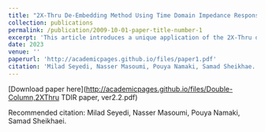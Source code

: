 ```yaml
---
title: "2X-Thru De-Embedding Method Using Time Domain Impedance Response for S-Parameter Characterization of DUT in Broadband PCB"
collection: publications
permalink: /publication/2009-10-01-paper-title-number-1
excerpt: 'This article introduces a unique application of the 2X-Thru de-embedding method, where it utilizes the impedance response of a structure—deviating from its conventional usage. The method is employed to mitigate the influence of Sub-Miniature version A (SMA) connectors in broadband printed circuit board (PCB) systems. For this purpose, two 50Ω microstrip lines are created on RO3003 laminates, accompanied by 1092-03A-6 edge-type 2.92mm female end launch connectors serving as error boxes on the designed transmission lines (test structures). To simulate these structures, the HFSS 3D electromagnetic (EM) simulator, renowned for its accuracy in real-world comparisons, is utilized. The method presents a sequential S-parameter model for the structure formed by the SMA connectors and the transmission lines. This enables discontinuous fixture S-parameter extraction up to 40 GHz. The precision of the method's extracted S-parameters is validated by comparing the obtained results from the microstrip line trace simulation with the outcomes of the de-embedding method applied to the test structures. The error between the de-embedded trace and the simulated one is minimal, measuring under 0.3 dB.'
date: 2023
venue: ''
paperurl: 'http://academicpages.github.io/files/paper1.pdf'
citation: 'Milad Seyedi, Nasser Masoumi, Pouya Namaki, Samad Sheikhae.'
---
```


[Download paper here](http://academicpages.github.io/files/Double-Column,2XThru TDIR paper, ver2.2.pdf)

Recommended citation: Milad Seyedi, Nasser Masoumi, Pouya Namaki, Samad Sheikhaei.

